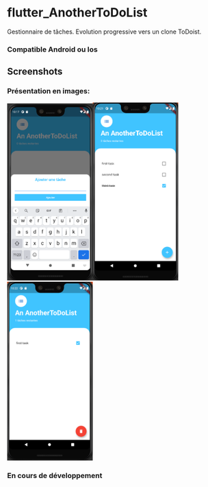 # flutter_AnotherToDoList

Gestionnaire de tâches. Evolution progressive vers un clone ToDoist.

### Compatible Android ou Ios

## Screenshots


### Présentation en images:

<img src="screenshots/screenshot1.png" width="200"><img src="screenshots/screenshot2.png" width="200">
<img src="screenshots/screenshot3.png" width="200">



### En cours de développement
